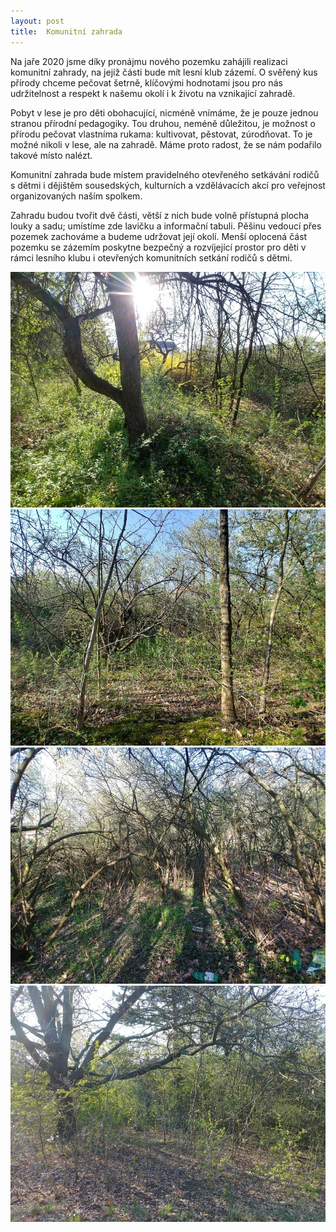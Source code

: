 ```yaml
---
layout: post
title:  Komunitní zahrada
---
```


Na jaře 2020 jsme díky pronájmu nového pozemku zahájili realizaci komunitní zahrady, na jejíž části bude mít lesní klub zázemí. O svěřený kus přírody chceme pečovat šetrně, klíčovými hodnotami jsou pro nás udržitelnost a respekt k našemu okolí i k životu na vznikající zahradě.

Pobyt v lese je pro děti obohacující, nicméně vnímáme, že je pouze jednou stranou přírodní pedagogiky. Tou druhou, neméně důležitou, je možnost o přírodu pečovat vlastníma rukama: kultivovat, pěstovat, zúrodňovat. To je možné nikoli v lese, ale na zahradě. Máme proto radost, že se nám podařilo takové místo nalézt.

Komunitní zahrada bude místem pravidelného otevřeného setkávání rodičů s dětmi i dějištěm sousedských, kulturních a vzdělávacích akcí pro veřejnost organizovaných naším spolkem.

Zahradu budou tvořit dvě části, větší z nich bude volně přístupná plocha louky a sadu; umístíme zde lavičku a informační tabuli. Pěšinu vedoucí přes pozemek zachováme a budeme udržovat její okolí. Menší oplocená část pozemku se zázemím poskytne bezpečný a rozvíjející prostor pro děti v rámci lesního klubu i otevřených komunitních setkání rodičů s dětmi.

![Pozemek zahrady před začátkem prací](/assets/zahrada/zahrada1.jpg)
![Pozemek zahrady před začátkem prací](/assets/zahrada/zahrada2.jpg)
![Pozemek zahrady před začátkem prací](/assets/zahrada/zahrada3.jpg)
![Pozemek zahrady před začátkem prací](/assets/zahrada/zahrada4.jpg)
